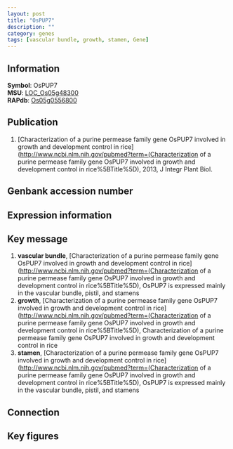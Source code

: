 ```yaml
---
layout: post
title: "OsPUP7"
description: ""
category: genes
tags: [vascular bundle, growth, stamen, Gene]
---
```


## Information
__Symbol__: OsPUP7  
__MSU__: [LOC_Os05g48300](http://rice.plantbiology.msu.edu/cgi-bin/ORF_infopage.cgi?orf=LOC_Os05g48300)  
__RAPdb__: [Os05g0556800](http://rapdb.dna.affrc.go.jp/viewer/gbrowse_details/irgsp1?name=Os05g0556800)  

## Publication
1. [Characterization of a purine permease family gene OsPUP7 involved in growth and development control in rice](http://www.ncbi.nlm.nih.gov/pubmed?term=(Characterization of a purine permease family gene OsPUP7 involved in growth and development control in rice%5BTitle%5D), 2013, J Integr Plant Biol.

## Genbank accession number

## Expression information

## Key message
1. __vascular bundle__, [Characterization of a purine permease family gene OsPUP7 involved in growth and development control in rice](http://www.ncbi.nlm.nih.gov/pubmed?term=(Characterization of a purine permease family gene OsPUP7 involved in growth and development control in rice%5BTitle%5D),  OsPUP7 is expressed mainly in the vascular bundle, pistil, and stamens
2. __growth__, [Characterization of a purine permease family gene OsPUP7 involved in growth and development control in rice](http://www.ncbi.nlm.nih.gov/pubmed?term=(Characterization of a purine permease family gene OsPUP7 involved in growth and development control in rice%5BTitle%5D), Characterization of a purine permease family gene OsPUP7 involved in growth and development control in rice
3. __stamen__, [Characterization of a purine permease family gene OsPUP7 involved in growth and development control in rice](http://www.ncbi.nlm.nih.gov/pubmed?term=(Characterization of a purine permease family gene OsPUP7 involved in growth and development control in rice%5BTitle%5D),  OsPUP7 is expressed mainly in the vascular bundle, pistil, and stamens

## Connection

## Key figures


